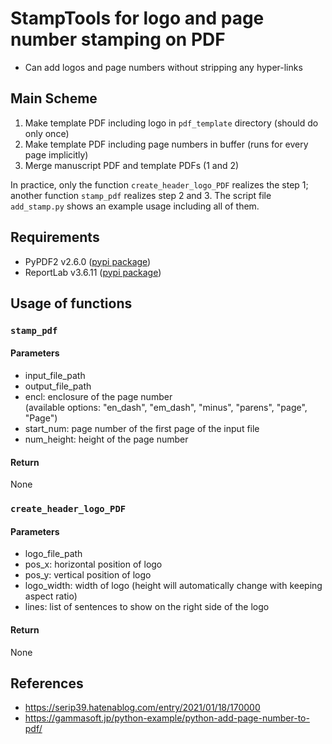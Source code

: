# StampTools for logo and page number stamping on PDF

* Can add logos and page numbers without stripping any hyper-links

## Main Scheme
1. Make template PDF including logo in `pdf_template` directory (should do only once)
2. Make template PDF including page numbers in buffer (runs for every page implicitly)
3. Merge manuscript PDF and template PDFs (1 and 2)

In practice, only the function `create_header_logo_PDF` realizes the step 1;
another function `stamp_pdf` realizes step 2 and 3.
The script file `add_stamp.py` shows an example usage including all of them.

## Requirements
* PyPDF2 v2.6.0 ([pypi package](https://pypi.org/project/PyPDF2/2.6.0/))
* ReportLab v3.6.11 ([pypi package](https://pypi.org/project/reportlab/3.6.11/))

## Usage of functions
### `stamp_pdf`
#### Parameters
* input_file_path
* output_file_path
* encl: enclosure of the page number  
  (available options: "en_dash", "em_dash", "minus", "parens", "page", "Page")
* start_num: page number of the first page of the input file
* num_height: height of the page number

#### Return
None

### `create_header_logo_PDF`
#### Parameters
* logo_file_path
* pos_x: horizontal position of logo
* pos_y: vertical position of logo
* logo_width: width of logo (height will automatically change with keeping aspect ratio)
* lines: list of sentences to show on the right side of the logo

#### Return
None

## References
* https://serip39.hatenablog.com/entry/2021/01/18/170000
* https://gammasoft.jp/python-example/python-add-page-number-to-pdf/
